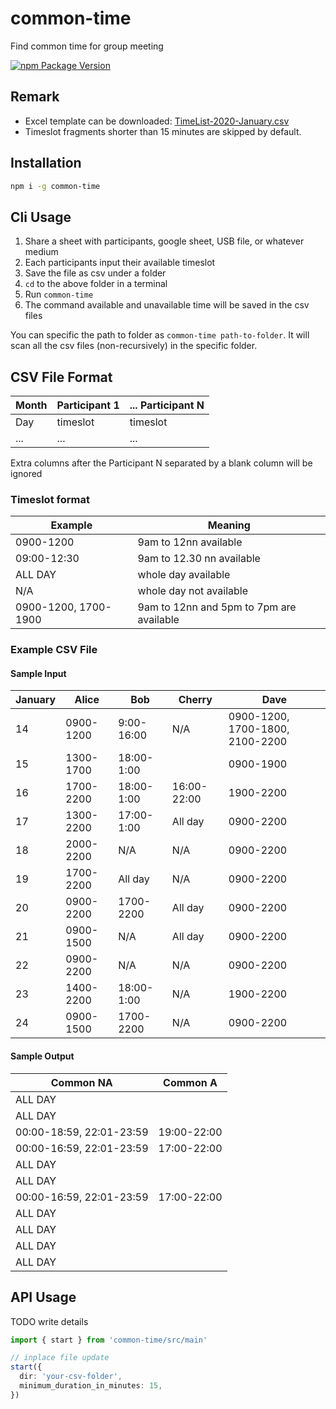 # common-time

Find common time for group meeting

[![npm Package Version](https://img.shields.io/npm/v/common-time.svg?maxAge=2592000)](https://www.npmjs.com/package/common-time)

## Remark
- Excel template can be downloaded: [TimeList-2020-January.csv](./res/TimeList-2020-January.csv)
- Timeslot fragments shorter than 15 minutes are skipped by default.

## Installation
```bash
npm i -g common-time
```

## Cli Usage
1. Share a sheet with participants, google sheet, USB file, or whatever medium
2. Each participants input their available timeslot
3. Save the file as csv under a folder
4. `cd` to the above folder in a terminal
4. Run `common-time`
5. The command available and unavailable time will be saved in the csv files

You can specific the path to folder as `common-time path-to-folder`.
It will scan all the csv files (non-recursively) in the specific folder.

## CSV File Format

| Month | Participant 1 | ... Participant N |
|---|---|---|
| Day | timeslot | timeslot |
| ... | ... | ... |

Extra columns after the Participant N separated by a blank column will be ignored

### Timeslot format

| Example | Meaning |
|---|---|
| 0900-1200 | 9am to 12nn available |
| 09:00-12:30 | 9am to 12.30 nn available |
| ALL DAY | whole day available |
| N/A | whole day not available |
| 0900-1200, 1700-1900 | 9am to 12nn and 5pm to 7pm are available |

### Example CSV File

#### Sample Input

| January | Alice     | Bob        | Cherry      | Dave                            |
|---------|-----------|------------|-------------|---------------------------------|
| 14      | 0900-1200 | 9:00-16:00 | N/A         | 0900-1200, 1700-1800, 2100-2200 |
| 15      | 1300-1700 | 18:00-1:00 |             | 0900-1900                       |
| 16      | 1700-2200 | 18:00-1:00 | 16:00-22:00 | 1900-2200                       |
| 17      | 1300-2200 | 17:00-1:00 | All day     | 0900-2200                       |
| 18      | 2000-2200 | N/A        | N/A         | 0900-2200                       |
| 19      | 1700-2200 | All day    | N/A         | 0900-2200                       |
| 20      | 0900-2200 | 1700-2200  | All day     | 0900-2200                       |
| 21      | 0900-1500 | N/A        | All day     | 0900-2200                       |
| 22      | 0900-2200 | N/A        | N/A         | 0900-2200                       |
| 23      | 1400-2200 | 18:00-1:00 | N/A         | 1900-2200                       |
| 24      | 0900-1500 | 1700-2200  | N/A         | 0900-2200                       |

#### Sample Output

| Common NA                | Common A    |
|--------------------------|-------------|
| ALL DAY                  |             |
| ALL DAY                  |             |
| 00:00-18:59, 22:01-23:59 | 19:00-22:00 |
| 00:00-16:59, 22:01-23:59 | 17:00-22:00 |
| ALL DAY                  |             |
| ALL DAY                  |             |
| 00:00-16:59, 22:01-23:59 | 17:00-22:00 |
| ALL DAY                  |             |
| ALL DAY                  |             |
| ALL DAY                  |             |
| ALL DAY                  |             |

## API Usage
TODO write details
```typescript
import { start } from 'common-time/src/main'

// inplace file update
start({
  dir: 'your-csv-folder',
  minimum_duration_in_minutes: 15,
})
```
